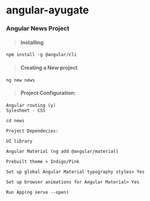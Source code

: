 # angular-ayugate

<h3>Angular News Project </h3>

   ><h4>Installing<br></h4>
    npm install -g @angular/cli
   
   ><h4>Creating a New project</h4>
    ng new news
   
   ><h4>Project Configuration:</h4>

    Angular routing (y)
    Sylesheet - CSS

    cd news

    Project Dependecies: 
   
    UI library 
   
    Angular Material (ng add @angular/material)

    Prebuilt theme > Indigo/Pink
   
    Set up global Angular Material typography styles> Yes
   
    Set up browser animations for Angular Material> Yes

    Run App(ng serve --open)

